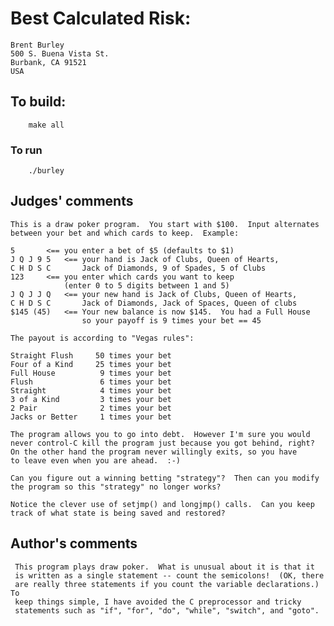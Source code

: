 # Best Calculated Risk:

    Brent Burley
    500 S. Buena Vista St.
    Burbank, CA 91521
    USA

## To build:

        make all

### To run

    	./burley

## Judges' comments

    This is a draw poker program.  You start with $100.  Input alternates
    between your bet and which cards to keep.  Example:

	5		<== you enter a bet of $5 (defaults to $1)
	J Q J 9 5	<== your hand is Jack of Clubs, Queen of Hearts,
	C H D S C	    Jack of Diamonds, 9 of Spades, 5 of Clubs
	123		<== you enter which cards you want to keep
			    (enter 0 to 5 digits between 1 and 5)
	J Q J J Q	<== your new hand is Jack of Clubs, Queen of Hearts,
	C H D S C	    Jack of Diamonds, Jack of Spaces, Queen of clubs
	$145 (45)	<== Your new balance is now $145.  You had a Full House
	    		    so your payoff is 9 times your bet == 45

    The payout is according to "Vegas rules":

	Straight Flush     50 times your bet
	Four of a Kind     25 times your bet
	Full House          9 times your bet
	Flush               6 times your bet
	Straight            4 times your bet
	3 of a Kind         3 times your bet
	2 Pair              2 times your bet
	Jacks or Better     1 times your bet

    The program allows you to go into debt.  However I'm sure you would
    never control-C kill the program just because you got behind, right?
    On the other hand the program never willingly exits, so you have
    to leave even when you are ahead.  :-)

    Can you figure out a winning betting "strategy"?  Then can you modify
    the program so this "strategy" no longer works?

    Notice the clever use of setjmp() and longjmp() calls.  Can you keep
    track of what state is being saved and restored?

## Author's comments

     This program plays draw poker.  What is unusual about it is that it
     is written as a single statement -- count the semicolons!  (OK, there
     are really three statements if you count the variable declarations.)  To
     keep things simple, I have avoided the C preprocessor and tricky
     statements such as "if", "for", "do", "while", "switch", and "goto".
